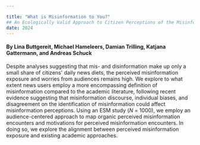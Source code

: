 ```yaml
---

title: "What is Misinformation to You?"
## An Ecologically Valid Approach to Citizen Perceptions of the Misinformation Crisis in the Context of Informational Uncertainty
date: 2024
---
```



#### By Lina Buttgereit, Michael Hameleers, Damian Trilling, Katjana Gattermann, and Andreas Schuck

Despite analyses suggesting that mis- and disinformation make up only a small share of citizens' daily news diets, the perceived misinformation exposure and worries from audiences remains high. We explore to what extent news users employ a more encompassing definition of misinformation compared to the academic literature, following recent evidence suggesting that misinformation discourse, individual biases, and disagreement on the identification of misinformation could affect misinformation perceptions. Using an ESM study (*N* = 1000), we employ an audience-centered approach to map organic perceived misinformation encounters and motivations for perceived misinformation encounters. In doing so, we explore the alignment between perceived misinformation exposure and existing academic approaches.